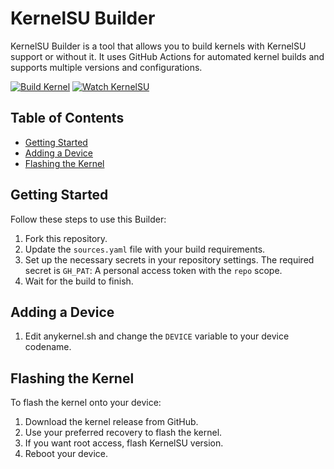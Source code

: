 # KernelSU Builder

KernelSU Builder is a tool that allows you to build kernels with KernelSU support or without it. It uses GitHub Actions for automated kernel builds and supports multiple versions and configurations.

[![Build Kernel](https://github.com/HowWof/KernelSU_Builder/actions/workflows/build_kernel.yml/badge.svg)](https://github.com/HowWof/KernelSU_Builder/actions/workflows/build_kernel.yml)
[![Watch KernelSU](https://github.com/HowWof/KernelSU_Builder/actions/workflows/watch_ksu.yml/badge.svg)](https://github.com/HowWof/KernelSU_Builder/actions/workflows/watch_ksu.yml)

## Table of Contents
- [Getting Started](#getting-started)
- [Adding a Device](#adding-a-device)
- [Flashing the Kernel](#flashing-the-kernel)

## Getting Started

Follow these steps to use this Builder:

1. Fork this repository.
2. Update the `sources.yaml` file with your build requirements.
3. Set up the necessary secrets in your repository settings. The required secret is `GH_PAT`: A personal access token with the `repo` scope.
4. Wait for the build to finish.

## Adding a Device

1. Edit anykernel.sh and change the `DEVICE` variable to your device codename.

## Flashing the Kernel

To flash the kernel onto your device:

1. Download the kernel release from GitHub.
2. Use your preferred recovery to flash the kernel.
3. If you want root access, flash KernelSU version.
4. Reboot your device.
